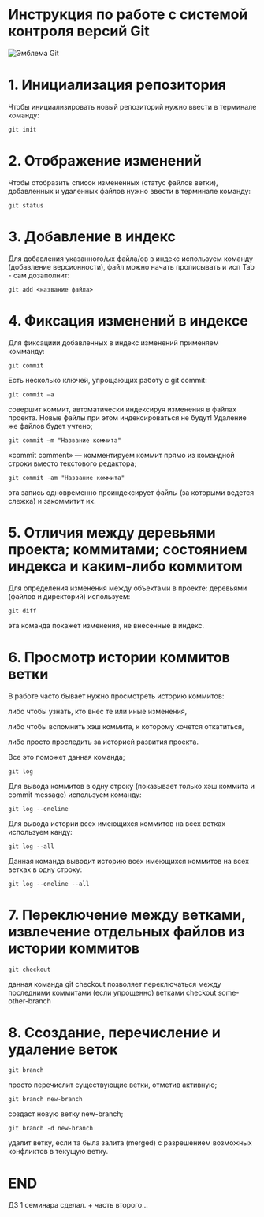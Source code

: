 # **Инструкция по работе с системой контроля версий Git**

![Эмблема Git](git.jpeg)

# 1. Инициализация репозитория

Чтобы инициализировать новый репозиторий нужно ввести в терминале команду:

    git init

# 2. Отображение изменений

Чтобы отобразить список измененных (статус файлов ветки), добавленных и удаленных файлов нужно ввести в терминале команду:

    git status

# 3. Добавление в индекс

Для добавления указанного/ых файла/ов в индекс используем команду (добавление версионности), файл можно начать прописывать и исп Tab - сам дозаполнит:

    git add <название файла>

# 4. Фиксация изменений в индексе

Для фиксациии добавленных в индекс изменений применяем комманду:

    git commit

Есть несколько ключей, упрощающих работу с git commit:

    git commit –a

совершит коммит, автоматически индексируя изменения в файлах проекта. Новые файлы при этом индексироваться не будут! Удаление же файлов будет учтено;

    git commit –m "Название коммита"

«commit comment» — комментируем коммит прямо из командной строки вместо текстового редактора;

    git commit -am "Название коммита"

эта запись одновременно проиндексирует файлы (за которыми ведется слежка) и закоммитит их.

# 5. Отличия между деревьями проекта; коммитами; состоянием индекса и каким-либо коммитом

Для определения изменения между объектами в проекте: деревьями (файлов и директорий) используем:

    git diff

эта команда покажет изменения, не внесенные в индекс.

# 6. Просмотр истории коммитов ветки

В работе часто бывает нужно просмотреть историю коммитов:

либо чтобы узнать, кто внес те или иные изменения,

либо чтобы вспомнить хэш коммита, к которому хочется откатиться,

либо просто проследить за историей развития проекта.

Все это поможет данная команда;

    git log

Для вывода коммитов в одну строку (показывает только хэш коммита и commit message) используем команду:

    git log --oneline

Для вывода истории всех имеющихся коммитов на всех ветках используем канду:

    git log --all

Данная команда выводит историю всех имеющихся коммитов на всех ветках в одну строку:

    git log --oneline --all

# 7. Переключение между ветками, извлечение отдельных файлов из истории коммитов

    git checkout

данная команда git checkout позволяет переключаться между последними коммитами (если упрощенно) ветками checkout some-other-branch

# 8. Ссоздание, перечисление и удаление веток

    git branch

просто перечислит существующие ветки, отметив активную;

    git branch new-branch
    
создаст новую ветку new-branch;

    git branch -d new-branch
   
удалит ветку, если та была залита (merged) с разрешением возможных конфликтов в текущую ветку.

# END 

ДЗ 1 семинара сделал. + часть второго...